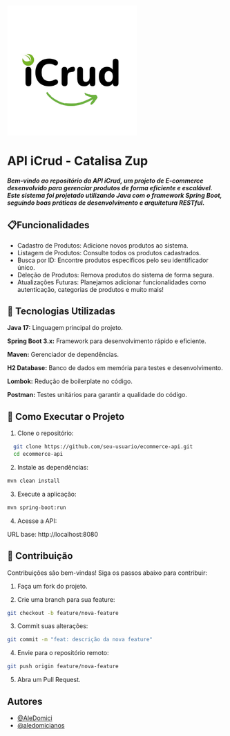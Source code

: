<picture>
  <source media="(prefers-color-scheme: dark)" srcset="src/main/resources/images/logo-light.png">
  <source media="(prefers-color-scheme: light)" srcset="src/main/resources/images/logo-dark.png">
  <img alt="Logo" src="src/main/resources/images/logo-light.png" width="300">
</picture>

# API iCrud - Catalisa Zup

##### Bem-vindo ao repositório da API iCrud, um projeto de E-commerce desenvolvido para gerenciar produtos de forma eficiente e escalável. Este sistema foi projetado utilizando Java com o framework Spring Boot, seguindo boas práticas de desenvolvimento e arquitetura RESTful.




## 📋Funcionalidades

- Cadastro de Produtos: Adicione novos produtos ao sistema.
- Listagem de Produtos: Consulte todos os produtos cadastrados.
- Busca por ID: Encontre produtos específicos pelo seu identificador único.
- Deleção de Produtos: Remova produtos do sistema de forma segura.
- Atualizações Futuras: Planejamos adicionar funcionalidades como autenticação, categorias de produtos e muito mais!


## 🚀 Tecnologias Utilizadas

**Java 17:** Linguagem principal do projeto.

**Spring Boot 3.x:** Framework para desenvolvimento rápido e eficiente.

**Maven:** Gerenciador de dependências.

**H2 Database:** Banco de dados em memória para testes e desenvolvimento.

**Lombok:** Redução de boilerplate no código.

**Postman:**  Testes unitários para garantir a qualidade do código.
## 🚀 Como Executar o Projeto

1. Clone o repositório:

```bash
  git clone https://github.com/seu-usuario/ecommerce-api.git
  cd ecommerce-api
```

2. Instale as dependências:

```bash
mvn clean install
```

3. Execute a aplicação:

```bash
mvn spring-boot:run
```
4. Acesse a API:

URL base: http://localhost:8080

## 📌 Contribuição

Contribuições são bem-vindas! Siga os passos abaixo para contribuir:

1. Faça um fork do projeto.

2. Crie uma branch para sua feature:

```bash
git checkout -b feature/nova-feature
```

3. Commit suas alterações:
```bash
git commit -m "feat: descrição da nova feature"
```

4. Envie para o repositório remoto:
```bash
git push origin feature/nova-feature
```

5. Abra um Pull Request.



## Autores

- [@AleDomici](https://github.com/AleDomici)
- [@aledomicianos](https://github.com/aledomicianos)


